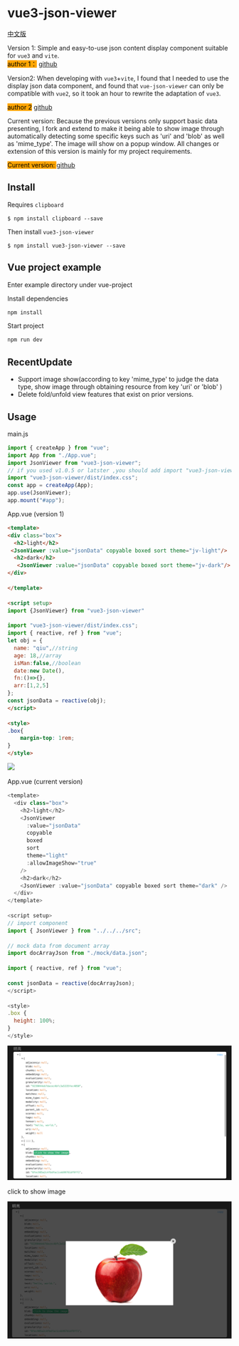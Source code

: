 # vue3-json-viewer

[中文版](readme_cn.md)

Version 1: Simple and easy-to-use json content display component suitable for `vue3` and `vite`.  
<mark style="background-color: orange">author 1：</mark> [github](https://github.com/chenfengjw163/vue-json-viewer)

Version2: When developing with `vue3`+`vite`, I found that I needed to use the display json data component, and found that `vue-json-viewer` can only be compatible with `vue2`, so it took an hour to rewrite the adaptation of `vue3`.  

<mark style="background-color: orange">author 2</mark> [github](https://github.com/qiuquanwu/vue3-json-viewer)  

Current version: Because the previous versions only support basic data presenting, I fork and extend to make it being able to show image through automatically detecting some specific keys such as 'uri' and 'blob' as well as 'mime_type'. The image will show on a popup window. All changes or extension of this version is mainly for my project requirements.  

<mark style="background-color: orange">Current version: </mark> [github](https://github.com/SmartCodeDavid/vue3-json-viewer)

## Install

Requires `clipboard`

```
$ npm install clipboard --save
```

Then install `vue3-json-viewer`

```
$ npm install vue3-json-viewer --save
```

## Vue project example  
Enter example directory under vue-project

Install dependencies
``` bash
npm install
```

Start project
``` bash
npm run dev
```

## RecentUpdate
- Support image show(according to key 'mime_type' to judge the data type, show image through obtaining resource from key 'uri' or 'blob' )
- Delete fold/unfold view features that exist on prior versions.

## Usage

main.js

```js
import { createApp } from "vue";
import App from "./App.vue";
import JsonViewer from "vue3-json-viewer";
// if you used v1.0.5 or latster ,you should add import "vue3-json-viewer/dist/index.css"
import "vue3-json-viewer/dist/index.css";
const app = createApp(App);
app.use(JsonViewer);
app.mount("#app");
```

App.vue (version 1)

``` html
<template>
<div class="box">
  <h2>light</h2>
 <JsonViewer :value="jsonData" copyable boxed sort theme="jv-light"/>
  <h2>dark</h2>
   <JsonViewer :value="jsonData" copyable boxed sort theme="jv-dark"/>
</div>
 
</template>

<script setup>
import {JsonViewer} from "vue3-json-viewer"

import "vue3-json-viewer/dist/index.css";
import { reactive, ref } from "vue";
let obj = {
  name: "qiu",//string
  age: 18,//array
  isMan:false,//boolean
  date:new Date(),
  fn:()=>{},
  arr:[1,2,5]
};
const jsonData = reactive(obj);
</script>

<style>
.box{
    margin-top: 1rem;
}
</style>

```

![](./img/demo.png) 

App.vue (current version)
``` js
<template>
  <div class="box">
    <h2>light</h2>
    <JsonViewer
      :value="jsonData"
      copyable
      boxed
      sort
      theme="light"
      :allowImageShow="true"
    />
    <h2>dark</h2>
    <JsonViewer :value="jsonData" copyable boxed sort theme="dark" />
  </div>
</template>

<script setup>
// import component
import { JsonViewer } from "../../../src";

// mock data from document array
import docArrayJson from "./mock/data.json";

import { reactive, ref } from "vue";

const jsonData = reactive(docArrayJson);
</script>

<style>
.box {
  height: 100%;
}
</style>

```

![](./img/demo2.png)  

click to show image

![](./img/demo3.png)